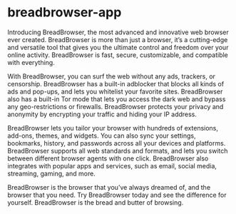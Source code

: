 # breadbrowser-app

Introducing BreadBrowser, the most advanced and innovative web browser ever created. BreadBrowser is more than just a browser, it’s a cutting-edge and versatile tool that gives you the ultimate control and freedom over your online activity. BreadBrowser is fast, secure, customizable, and compatible with everything.

With BreadBrowser, you can surf the web without any ads, trackers, or censorship. BreadBrowser has a built-in adblocker that blocks all kinds of ads and pop-ups, and lets you whitelist your favorite sites. BreadBrowser also has a built-in Tor mode that lets you access the dark web and bypass any geo-restrictions or firewalls. BreadBrowser protects your privacy and anonymity by encrypting your traffic and hiding your IP address.

BreadBrowser lets you tailor your browser with hundreds of extensions, add-ons, themes, and widgets. You can also sync your settings, bookmarks, history, and passwords across all your devices and platforms. BreadBrowser supports all web standards and formats, and lets you switch between different browser agents with one click. BreadBrowser also integrates with popular apps and services, such as email, social media, streaming, gaming, and more.

BreadBrowser is the browser that you’ve always dreamed of, and the browser that you need. Try BreadBrowser today and see the difference for yourself. BreadBrowser is the bread and butter of browsing.
